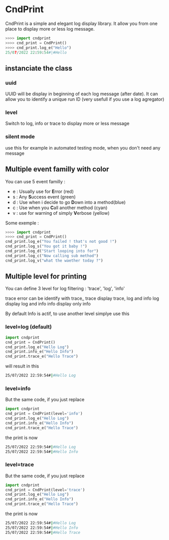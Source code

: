 # CndPrint

CndPrint is a simple and elegant log display library. It allow you from one place to display more or less log message.

```python
>>>> import cndprint
>>>> cnd_print = CndPrint()
>>>> cnd_print.log_e("Hello")
25/07/2022 22:59:54#|#Hello
```

## instanciate the class
### uuid
UUID will be display in beginning of each log message (after date). It can allow you to identify a unique run ID (very usefull if you use a log agregator)

### level
Switch to log, info or trace to display more or less message

### silent mode
use this for example in automated testing mode, when you don't need any message

## Multiple event familly with color

You can use 5 event familly :
- e : Usually use for **E**rror (red)
- s : Any **S**uccess event (green)
- d : Use when i decide to go **D**own into a method(blue)
- c : Use when you **C**all another method (cyan)
- v : use for warning of simply **V**erbose (yellow)

Some exemple :
```python
>>>> import cndprint
>>>> cnd_print = CndPrint()
cnd_print.log_e("You failed ! that's not good !")
cnd_print.log_s("You got it baby !")
cnd_print.log_d("Start looping into for")
cnd_print.log_c("Now calling sub method")
cnd_print.log_v("what the waether today ?")
```

## Multiple level for printing

You can define 3 level for log filtering : 'trace', 'log', 'info'


trace error can be identify with trace_
trace display trace, log and info
log display log and info
info display only info

By default Info is actif, to use another level simplye use this

### level=log (default)
```python
import cndprint
cnd_print = CndPrint()
cnd_print.log_e("Hello Log")
cnd_print.info_e("Hello Info")
cnd_print.trace_e("Hello Trace")
```
will result in this
```bash
25/07/2022 22:59:54#|#Hello Log
```
### level=info
But the same code, if you just replace
```python
import cndprint
cnd_print = CndPrint(level='info')
cnd_print.log_e("Hello Log")
cnd_print.info_e("Hello Info")
cnd_print.trace_e("Hello Trace")
```
the print is now
```bash
25/07/2022 22:59:54#|#Hello Log
25/07/2022 22:59:54#|#Hello Info
```


### level=trace
But the same code, if you just replace
```python
import cndprint
cnd_print = CndPrint(level='trace')
cnd_print.log_e("Hello Log")
cnd_print.info_e("Hello Info")
cnd_print.trace_e("Hello Trace")
```
the print is now
```bash
25/07/2022 22:59:54#|#Hello Log
25/07/2022 22:59:54#|#Hello Info
25/07/2022 22:59:54#|#Hello Trace
```